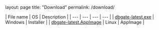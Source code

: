 layout: page
title: "Download"
permalink: /download/

| File name  | OS | Description |
| --- | --- | --- | --- |
| [dbgate-latest.exe](https://github.com/dbgate/dbgate/releases/latest/download/dbgate-latest.exe) | Windows | Installer |
| [dbgate-latest.AppImage](https://github.com/dbgate/dbgate/releases/latest/download/dbgate-latest.AppImage) | Linux | AppImage |
